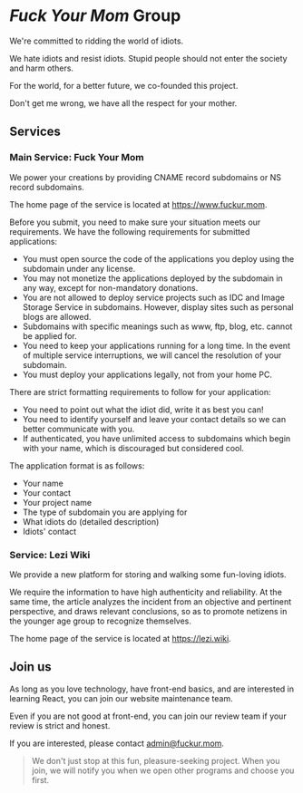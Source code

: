 # _Fuck Your Mom_ Group

We're committed to ridding the world of idiots.

We hate idiots and resist idiots. Stupid people should not enter the society and harm others.

For the world, for a better future, we co-founded this project.

Don't get me wrong, we have all the respect for your mother.

## Services

### Main Service: Fuck Your Mom

We power your creations by providing CNAME record subdomains or NS record subdomains.

The home page of the service is located at <https://www.fuckur.mom>.

Before you submit, you need to make sure your situation meets our requirements. We have the following requirements for submitted applications:

* You must open source the code of the applications you deploy using the subdomain under any license.
* You may not monetize the applications deployed by the subdomain in any way, except for non-mandatory donations.
* You are not allowed to deploy service projects such as IDC and Image Storage Service in subdomains. However, display sites such as personal blogs are allowed.
* Subdomains with specific meanings such as www, ftp, blog, etc. cannot be applied for.
* You need to keep your applications running for a long time. In the event of multiple service interruptions, we will cancel the resolution of your subdomain.
* You must deploy your applications legally, not from your home PC.

There are strict formatting requirements to follow for your application:

* You need to point out what the idiot did, write it as best you can!
* You need to identify yourself and leave your contact details so we can better communicate with you.
* If authenticated, you have unlimited access to subdomains which begin with your name, which is discouraged but considered cool.

The application format is as follows:

* Your name
* Your contact
* Your project name
* The type of subdomain you are applying for
* What idiots do (detailed description)
* Idiots' contact

### Service: Lezi Wiki

We provide a new platform for storing and walking some fun-loving idiots. 

We require the information to have high authenticity and reliability. At the same time, the article analyzes the incident from an objective and pertinent perspective, and draws relevant conclusions, so as to promote netizens in the younger age group to recognize themselves.

The home page of the service is located at <https://lezi.wiki>.

## Join us

As long as you love technology, have front-end basics, and are interested in learning React, you can join our website maintenance team. 

Even if you are not good at front-end, you can join our review team if your review is strict and honest.

If you are interested, please contact <admin@fuckur.mom>.

> We don't just stop at this fun, pleasure-seeking project. When you join, we will notify you when we open other programs and choose you first.
